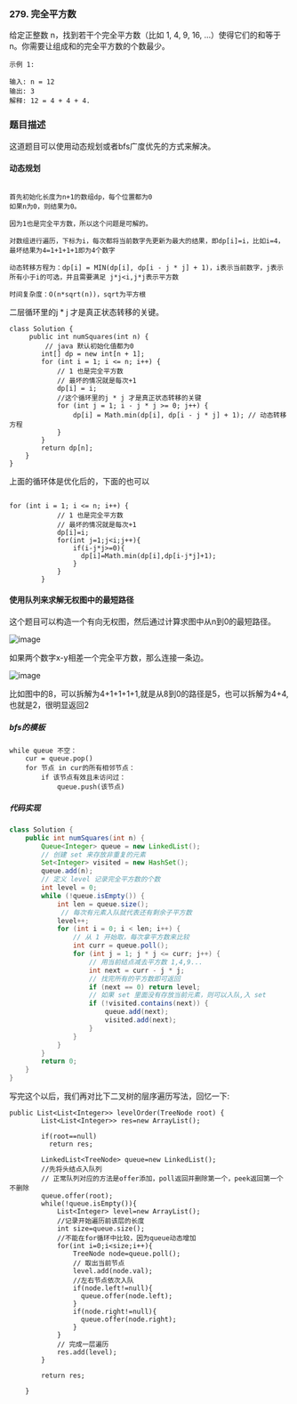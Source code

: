 ### 279. 完全平方数

给定正整数 n，找到若干个完全平方数（比如 1, 4, 9, 16, ...）使得它们的和等于 n。你需要让组成和的完全平方数的个数最少。


```
示例 1:

输入: n = 12
输出: 3 
解释: 12 = 4 + 4 + 4.
```

### 题目描述

这道题目可以使用动态规划或者bfs广度优先的方式来解决。

#### 动态规划

```

首先初始化长度为n+1的数组dp，每个位置都为0
如果n为0，则结果为0。

因为1也是完全平方数，所以这个问题是可解的。

对数组进行遍历，下标为i，每次都将当前数字先更新为最大的结果，即dp[i]=i，比如i=4，最坏结果为4=1+1+1+1即为4个数字

动态转移方程为：dp[i] = MIN(dp[i], dp[i - j * j] + 1)，i表示当前数字，j表示所有小于i的可选，并且需要满足 j*j<i,j*j表示平方数

时间复杂度：O(n*sqrt(n))，sqrt为平方根
```

二层循环里的j * j 才是真正状态转移的关键。

```
class Solution {
     public int numSquares(int n) {
         // java 默认初始化值都为0
        int[] dp = new int[n + 1]; 
        for (int i = 1; i <= n; i++) {
            // 1 也是完全平方数
            // 最坏的情况就是每次+1
            dp[i] = i; 
            //这个循环里的j * j 才是真正状态转移的关键
            for (int j = 1; i - j * j >= 0; j++) { 
                dp[i] = Math.min(dp[i], dp[i - j * j] + 1); // 动态转移方程
            }
        }
        return dp[n];
    }
}

```

上面的循环体是优化后的，下面的也可以

```

for (int i = 1; i <= n; i++) {
            // 1 也是完全平方数
            // 最坏的情况就是每次+1
            dp[i]=i;
            for(int j=1;j<i;j++){
                if(i-j*j>=0){
                  dp[i]=Math.min(dp[i],dp[i-j*j]+1);
                }
            }
        }
```



#### 使用队列来求解无权图中的最短路径

这个题目可以构造一个有向无权图，然后通过计算求图中从n到0的最短路径。

![image](http://cdn.ctofun.com/leetcode279.jpg)

如果两个数字x-y相差一个完全平方数，那么连接一条边。

![image](http://cdn.ctofun.com/leetcode279-1.jpg)

比如图中的8，可以拆解为4+1+1+1+1,就是从8到0的路径是5，也可以拆解为4+4,也就是2，很明显返回2

##### bfs的模板


```
while queue 不空：
    cur = queue.pop()
    for 节点 in cur的所有相邻节点：
        if 该节点有效且未访问过：
            queue.push(该节点)
```


##### 代码实现


```java
class Solution {
    public int numSquares(int n) {
        Queue<Integer> queue = new LinkedList();
        // 创建 set 来存放非重复的元素
        Set<Integer> visited = new HashSet();
        queue.add(n);
        // 定义 level 记录完全平方数的个数
        int level = 0;
        while (!queue.isEmpty()) {
            int len = queue.size();
             // 每次有元素入队就代表还有剩余子平方数
            level++;
            for (int i = 0; i < len; i++) {
                // 从 1 开始取，每次拿平方数来比较
                int curr = queue.poll();
                for (int j = 1; j * j <= curr; j++) {
                    // 用当前结点减去平方数 1,4,9...
                    int next = curr - j * j;
                    // 找完所有的平方数即可返回
                    if (next == 0) return level;
                    // 如果 set 里面没有存放当前元素，则可以入队,入 set
                    if (!visited.contains(next)) {
                        queue.add(next);
                        visited.add(next);
                    }
                }
            }
        }
        return 0;
    }
}
```

写完这个以后，我们再对比下二叉树的层序遍历写法，回忆一下:



```
public List<List<Integer>> levelOrder(TreeNode root) {
        List<List<Integer>> res=new ArrayList();

        if(root==null)
          return res;

        LinkedList<TreeNode> queue=new LinkedList();
        //先将头结点入队列
        // 正常队列对应的方法是offer添加，poll返回并删除第一个，peek返回第一个不删除
        queue.offer(root);
        while(!queue.isEmpty()){
            List<Integer> level=new ArrayList();
            //记录开始遍历前该层的长度
            int size=queue.size();
            //不能在for循环中比较，因为queue动态增加
            for(int i=0;i<size;i++){
                TreeNode node=queue.poll();
                // 取出当前节点
                level.add(node.val);
                //左右节点依次入队
                if(node.left!=null){
                  queue.offer(node.left);
                }
                if(node.right!=null){
                  queue.offer(node.right);
                }
            }
            // 完成一层遍历
            res.add(level);
        }

        return res;

    }
```

